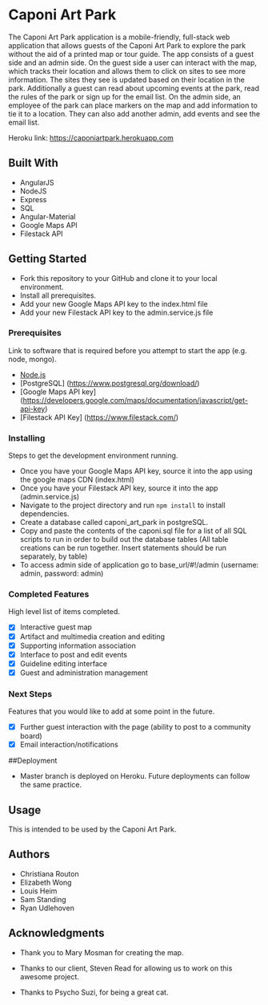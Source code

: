 # Caponi Art Park

The Caponi Art Park application is a mobile-friendly, full-stack web application that allows guests of the Caponi Art Park to explore the park without the aid of a printed map or tour guide. The app consists of a guest side and an admin side. On the guest side a user can interact with the map, which tracks their location and allows them to click on sites to see more information. The sites they see is updated based on their location in the park. Additionally a guest can read about upcoming events at the park, read the rules of the park or sign up for the email list. On the admin side, an employee of the park can place markers on the map and add information to tie it to a location. They can also add another admin, add events and see the email list. 

Heroku link: https://caponiartpark.herokuapp.com

## Built With

- AngularJS
- NodeJS
- Express
- SQL
- Angular-Material
- Google Maps API
- Filestack API

## Getting Started

- Fork this repository to your GitHub and clone it to your local environment. 
- Install all prerequisites. 
- Add your new Google Maps API key to the index.html file
- Add your new Filestack API key to the admin.service.js file

### Prerequisites

Link to software that is required before you attempt to start the app (e.g. node, mongo).

- [Node.js](https://nodejs.org/en/)
- [PostgreSQL] (https://www.postgresql.org/download/)
- [Google Maps API key] (https://developers.google.com/maps/documentation/javascript/get-api-key)
- [Filestack API Key] (https://www.filestack.com/)

### Installing

Steps to get the development environment running.

- Once you have your Google Maps API key, source it into the app using the google maps CDN (index.html)
- Once you have your Filestack API key, source it into the app (admin.service.js)
- Navigate to the project directory and run `npm install` to install dependencies. 
- Create a database called caponi_art_park in postgreSQL. 
- Copy and paste the contents of the caponi.sql file for a list of all SQL scripts to run in order to build out the database tables (All table creations can be run together.  Insert statements should be run separately, by table)
- To access admin side of application go to base_url/#!/admin (username: admin, password: admin)

### Completed Features

High level list of items completed.

- [x] Interactive guest map
- [x] Artifact and multimedia creation and editing
- [x] Supporting information association
- [x] Interface to post and edit events
- [x] Guideline editing interface
- [x] Guest and administration management

### Next Steps

Features that you would like to add at some point in the future.

- [x] Further guest interaction with the page (ability to post to a community board)
- [x] Email interaction/notifications

##Deployment 

- Master branch is deployed on Heroku. Future deployments can follow the same practice.

## Usage

This is intended to be used by the Caponi Art Park. 
 
## Authors

- Christiana Routon
- Elizabeth Wong
- Louis Heim
- Sam Standing
- Ryan Udlehoven


## Acknowledgments

- Thank you to Mary Mosman for creating the map.

- Thanks to our client, Steven Read for allowing us to work on this awesome project. 

- Thanks to Psycho Suzi, for being a great cat. 

